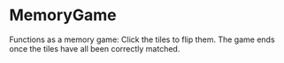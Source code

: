 # MemoryGame

Functions as a memory game:
Click the tiles to flip them. The game ends once the tiles have all been correctly matched.

